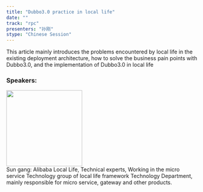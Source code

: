 ```yaml
---
title: "Dubbo3.0 practice in local life"
date: "" 
track: "rpc"
presenters: "孙刚"
stype: "Chinese Session"
---
```

This article mainly introduces the problems encountered by local life in the existing deployment architecture, how to solve the business pain points with Dubbo3.0, and the implementation of Dubbo3.0 in local life
 ### Speakers: 
 <img src="images/speaker/1091.png" width="200" /><br>Sun gang: Alibaba Local Life, Technical experts, Working in the micro service Technology group of local life framework Technology Department, mainly responsible for micro service, gateway and other products.
 